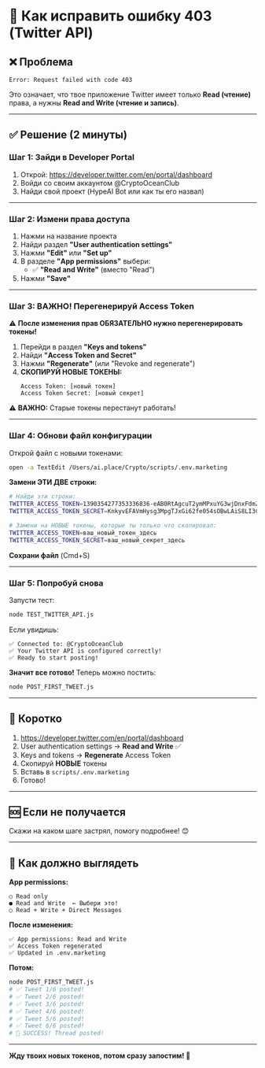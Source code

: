# 🔧 Как исправить ошибку 403 (Twitter API)

## ❌ Проблема

```
Error: Request failed with code 403
```

Это означает, что твое приложение Twitter имеет только **Read (чтение)** права, а нужны **Read and Write (чтение и запись)**.

---

## ✅ Решение (2 минуты)

### Шаг 1: Зайди в Developer Portal

1. Открой: https://developer.twitter.com/en/portal/dashboard
2. Войди со своим аккаунтом @CryptoOceanClub
3. Найди свой проект (HypeAI Bot или как ты его назвал)

---

### Шаг 2: Измени права доступа

1. Нажми на название проекта
2. Найди раздел **"User authentication settings"**
3. Нажми **"Edit"** или **"Set up"**
4. В разделе **"App permissions"** выбери:
   - ✅ **"Read and Write"** (вместо "Read")
5. Нажми **"Save"**

---

### Шаг 3: ВАЖНО! Перегенерируй Access Token

⚠️ **После изменения прав ОБЯЗАТЕЛЬНО нужно перегенерировать токены!**

1. Перейди в раздел **"Keys and tokens"**
2. Найди **"Access Token and Secret"**
3. Нажми **"Regenerate"** (или "Revoke and regenerate")
4. **СКОПИРУЙ НОВЫЕ ТОКЕНЫ:**
   ```
   Access Token: [новый токен]
   Access Token Secret: [новый секрет]
   ```

⚠️ **ВАЖНО:** Старые токены перестанут работать!

---

### Шаг 4: Обнови файл конфигурации

Открой файл с новыми токенами:

```bash
open -a TextEdit /Users/ai.place/Crypto/scripts/.env.marketing
```

**Замени ЭТИ ДВЕ строки:**

```bash
# Найди эти строки:
TWITTER_ACCESS_TOKEN=1390354277353336836-eAB0RtAgcuT2ymMPxuYG3wjDnxFdmZ
TWITTER_ACCESS_TOKEN_SECRET=KnkyvEFAVmHysg3MpgTJxGi62fe054sOBwLAiS8LI3CyB

# Замени на НОВЫЕ токены, которые ты только что скопировал:
TWITTER_ACCESS_TOKEN=ваш_новый_токен_здесь
TWITTER_ACCESS_TOKEN_SECRET=ваш_новый_секрет_здесь
```

**Сохрани файл** (Cmd+S)

---

### Шаг 5: Попробуй снова

Запусти тест:

```bash
node TEST_TWITTER_API.js
```

Если увидишь:

```
✅ Connected to: @CryptoOceanClub
✅ Your Twitter API is configured correctly!
✅ Ready to start posting!
```

**Значит все готово!** Теперь можно постить:

```bash
node POST_FIRST_TWEET.js
```

---

## 🎯 Коротко

1. https://developer.twitter.com/en/portal/dashboard
2. User authentication settings → **Read and Write** ✅
3. Keys and tokens → **Regenerate** Access Token
4. Скопируй **НОВЫЕ** токены
5. Вставь в `scripts/.env.marketing`
6. Готово!

---

## 🆘 Если не получается

Скажи на каком шаге застрял, помогу подробнее! 😊

---

## 📸 Как должно выглядеть

**App permissions:**
```
○ Read only
● Read and Write  ← Выбери это!
○ Read + Write + Direct Messages
```

**После изменения:**
```
✅ App permissions: Read and Write
✅ Access Token regenerated
✅ Updated in .env.marketing
```

**Потом:**
```bash
node POST_FIRST_TWEET.js
# ✅ Tweet 1/6 posted!
# ✅ Tweet 2/6 posted!
# ✅ Tweet 3/6 posted!
# ✅ Tweet 4/6 posted!
# ✅ Tweet 5/6 posted!
# ✅ Tweet 6/6 posted!
# 🎉 SUCCESS! Thread posted!
```

---

**Жду твоих новых токенов, потом сразу запостим! 🚀**
